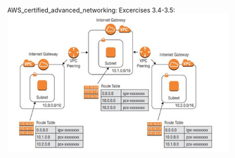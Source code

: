 AWS_certified_advanced_networking: 
Excercises 3.4-3.5:
![Screenshot](https://github.com/lunatic-def/Terraform-Project/blob/main/AWS_certified_advanced_network/3.4-3.5/Capture.JPG)

